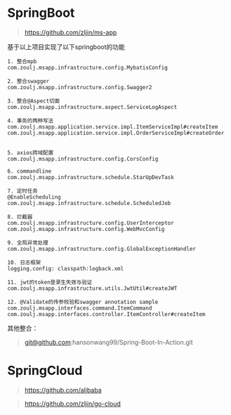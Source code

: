 # SpringBoot
> https://github.com/zljin/ms-app

基于以上项目实现了以下springboot的功能
```
1. 整合mpb
com.zoulj.msapp.infrastructure.config.MybatisConfig

2. 整合swagger
com.zoulj.msapp.infrastructure.config.Swagger2

3. 整合@Aspect切面
com.zoulj.msapp.infrastructure.aspect.ServiceLogAspect

4. 事务的两种写法
com.zoulj.msapp.application.service.impl.ItemServiceImpl#createItem
com.zoulj.msapp.application.service.impl.OrderServiceImpl#createOrder


5. axios跨域配置
com.zoulj.msapp.infrastructure.config.CorsConfig

6. commandline
com.zoulj.msapp.infrastructure.schedule.StarUpDevTask

7. 定时任务
@EnableScheduling
com.zoulj.msapp.infrastructure.schedule.ScheduledJob

8. 拦截器
com.zoulj.msapp.infrastructure.config.UserInterceptor
com.zoulj.msapp.infrastructure.config.WebMvcConfig

9. 全局异常处理
com.zoulj.msapp.infrastructure.config.GlobalExceptionHandler

10. 日志框架
logging.config: classpath:logback.xml

11. jwt的token登录生失效与验证
com.zoulj.msapp.infrastructure.utils.JwtUtil#createJWT

12. @Validate的传参校验和swagger annotation sample
com.zoulj.msapp.interfaces.command.ItemCommand
com.zoulj.msapp.interfaces.controller.ItemController#createItem

```

其他整合：
> git@github.com:hansonwang99/Spring-Boot-In-Action.git


# SpringCloud
> https://github.com/alibaba

> https://github.com/zljin/go-cloud